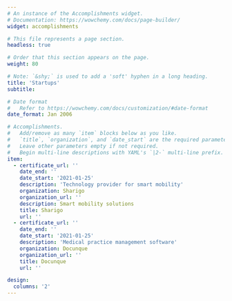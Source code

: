 ```yaml
---
# An instance of the Accomplishments widget.
# Documentation: https://wowchemy.com/docs/page-builder/
widget: accomplishments

# This file represents a page section.
headless: true

# Order that this section appears on the page.
weight: 80

# Note: `&shy;` is used to add a 'soft' hyphen in a long heading.
title: 'Startups'
subtitle:

# Date format
#   Refer to https://wowchemy.com/docs/customization/#date-format
date_format: Jan 2006

# Accomplishments.
#   Add/remove as many `item` blocks below as you like.
#   `title`, `organization`, and `date_start` are the required parameters.
#   Leave other parameters empty if not required.
#   Begin multi-line descriptions with YAML's `|2-` multi-line prefix.
item:
  - certificate_url: ''
    date_end: ''
    date_start: '2021-01-25'
    description: 'Technology provider for smart mobility'
    organization: Sharigo
    organization_url: ''
    description: Smart mobility solutions
    title: Sharigo 
    url: ''
  - certificate_url: ''
    date_end: ''
    date_start: '2021-01-25'
    description: 'Medical practice management software'
    organization: Docunque
    organization_url: ''
    title: Docunque
    url: ''

design:
  columns: '2'
---
```


